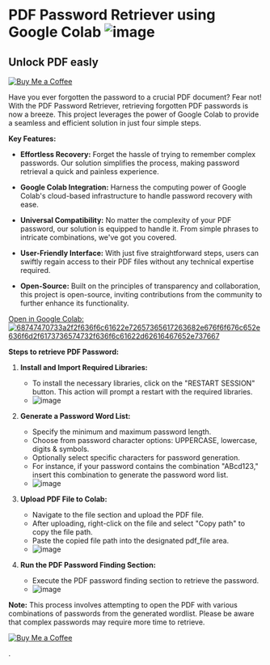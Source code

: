 # PDF Password Retriever using Google Colab ![image](https://github.com/ajuremesh/PDF_Password_Retriever/assets/112324467/76765d47-9ed7-4ba5-94e6-c3a7bbbe59a7)
## Unlock PDF easly

[![Buy Me a Coffee](https://img.shields.io/badge/Buy%20Me%20a%20Coffee-donate-yellow.svg)](https://buymeacoffee.com/ajuremesh)


Have you ever forgotten the password to a crucial PDF document? Fear not! With the PDF Password Retriever, retrieving forgotten PDF passwords is now a breeze. This project leverages the power of Google Colab to provide a seamless and efficient solution in just four simple steps.

**Key Features:**

- **Effortless Recovery:** Forget the hassle of trying to remember complex passwords. Our solution simplifies the process, making password retrieval a quick and painless experience.
  
- **Google Colab Integration:** Harness the computing power of Google Colab's cloud-based infrastructure to handle password recovery with ease.
  
- **Universal Compatibility:** No matter the complexity of your PDF password, our solution is equipped to handle it. From simple phrases to intricate combinations, we've got you covered.
  
- **User-Friendly Interface:** With just five straightforward steps, users can swiftly regain access to their PDF files without any technical expertise required.
  
- **Open-Source:** Built on the principles of transparency and collaboration, this project is open-source, inviting contributions from the community to further enhance its functionality.


[Open in Google Colab: ![68747470733a2f2f636f6c61622e72657365617263682e676f6f676c652e636f6d2f6173736574732f636f6c61622d62616467652e737667](https://github.com/ajuremesh/PDF_Password_Retriever/assets/112324467/fd128149-48b9-470e-b0af-4c365722ad0f)](https://colab.research.google.com/drive/1xDiUwBbLRiCyChacjexHs0-J3J7wLfEb?usp=sharing)


**Steps to retrieve PDF Password:**

1. **Install and Import Required Libraries:**
   - To install the necessary libraries, click on the "RESTART SESSION" button. This action will prompt a restart with the required libraries.
   - ![image](https://github.com/ajuremesh/PDF_Password_Retriever/assets/112324467/4a103c67-dbef-43e5-8650-e952b96b42b6)



2. **Generate a Password Word List:**
   - Specify the minimum and maximum password length.
   - Choose from password character options: UPPERCASE, lowercase, digits & symbols.
   - Optionally select specific characters for password generation.
   - For instance, if your password contains the combination "ABcd123," insert this combination to generate the password word list.
   - ![image](https://github.com/ajuremesh/PDF_Password_Retriever/assets/112324467/e9a58902-38ae-445d-b80a-775c594227ac)



3. **Upload PDF File to Colab:**
   - Navigate to the file section and upload the PDF file.
   - After uploading, right-click on the file and select "Copy path" to copy the file path.
   - Paste the copied file path into the designated pdf_file area.
   - ![image](https://github.com/ajuremesh/PDF_Password_Retriever/assets/112324467/308b5f68-2ebf-453a-ba5f-e067d1b1bf1e)




4. **Run the PDF Password Finding Section:**
   - Execute the PDF password finding section to retrieve the password.
   - ![image](https://github.com/ajuremesh/PDF_Password_Retriever/assets/112324467/6b52dcf3-0dcb-48f3-8ba7-2669d4e11a8b)


**Note:** This process involves attempting to open the PDF with various combinations of passwords from the generated wordlist. Please be aware that complex passwords may require more time to retrieve.





[![Buy Me a Coffee](https://img.shields.io/badge/Buy%20Me%20a%20Coffee-donate-yellow.svg)](https://buymeacoffee.com/ajuremesh)






.

